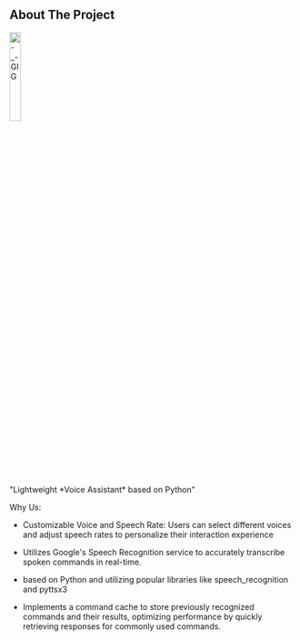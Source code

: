## About The Project

<div>
  <img src="https://github.com/salimizel/Voice-Assistance/blob/master/Happ.gif" alt="-_- GIG" style="width: 20%;">
  <p>"Lightweight *Voice Assistant* based on Python"</p>
</div>


Why Us:
- Customizable Voice and Speech Rate: Users can select different voices and adjust speech rates to personalize their interaction experience

-  Utilizes Google's Speech Recognition service to accurately transcribe spoken commands in real-time.

- based on Python and utilizing popular libraries like speech_recognition and pyttsx3

- Implements a command cache to store previously recognized commands and their results, optimizing performance by quickly retrieving responses for commonly used commands.
